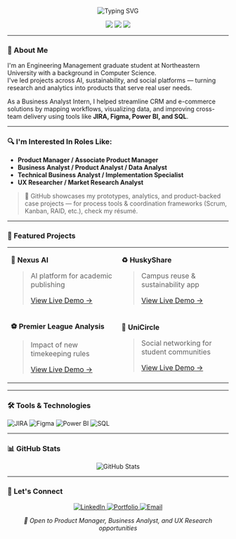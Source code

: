 <!-- GitHub Profile README – Mayur Bijarniya -->

<p align="center">
  <img src="https://readme-typing-svg.herokuapp.com?font=Inter&weight=600&size=24&duration=3500&pause=800&color=007ACC&center=true&vCenter=true&width=800&lines=Hi!+I'm+Mayur+Bijarniya;Building+impactful+products+with+data,+design+%26+strategy." alt="Typing SVG" />
</p>

<p align="center">
  <a href="https://www.mayurbijarniya.com/" target="_blank"><img src="https://img.shields.io/badge/Portfolio-Online-007ACC?style=for-the-badge"></a>
  <a href="https://www.linkedin.com/in/mayurbijarniya/" target="_blank"><img src="https://img.shields.io/badge/LinkedIn-Connect-0A66C2?style=for-the-badge&logo=linkedin&logoColor=white"></a>
  <a href="mailto:bijarniya.m@northeastern.edu"><img src="https://img.shields.io/badge/Email-Contact-D14836?style=for-the-badge&logo=gmail&logoColor=white"></a>
</p>

---

### 👋 About Me  
I'm an Engineering Management graduate student at Northeastern University with a background in Computer Science.  
I've led projects across AI, sustainability, and social platforms — turning research and analytics into products that serve real user needs.

As a Business Analyst Intern, I helped streamline CRM and e-commerce solutions by mapping workflows, visualizing data, and improving cross-team delivery using tools like **JIRA, Figma, Power BI, and SQL**.

---

### 🔍 I'm Interested In Roles Like:
- **Product Manager / Associate Product Manager**
- **Business Analyst / Product Analyst / Data Analyst**
- **Technical Business Analyst / Implementation Specialist**
- **UX Researcher / Market Research Analyst**

> 📌 GitHub showcases my prototypes, analytics, and product-backed case projects — for process tools & coordination frameworks (Scrum, Kanban, RAID, etc.), check my résumé.

---

### 🚀 Featured Projects

<table>
<tr>
<td width="50%">

**🤖 Nexus AI**
> AI platform for academic publishing
> 
> [View Live Demo →](https://www.mayurbijarniya.com/project/nexus-ai)

</td>
<td width="50%">

**♻️ HuskyShare**
> Campus reuse & sustainability app
> 
> [View Live Demo →](https://www.mayurbijarniya.com/project/huskyshare)

</td>
</tr>
<tr>
<td width="50%">

**⚽ Premier League Analysis**
> Impact of new timekeeping rules
> 
> [View Live Demo →](https://www.mayurbijarniya.com/project/premier-league)

</td>
<td width="50%">

**👥 UniCircle**
> Social networking for student communities
> 
> [View Live Demo →](https://www.mayurbijarniya.com/project/unicircle)

</td>
</tr>
</table>

---

### 🛠️ Tools & Technologies
![JIRA](https://img.shields.io/badge/JIRA-0052CC?style=flat&logo=jira&logoColor=white)
![Figma](https://img.shields.io/badge/Figma-F24E1E?style=flat&logo=figma&logoColor=white)
![Power BI](https://img.shields.io/badge/Power%20BI-F2C811?style=flat&logo=powerbi&logoColor=black)
![SQL](https://img.shields.io/badge/SQL-336791?style=flat&logo=postgresql&logoColor=white)

---

### 📊 GitHub Stats
<p align="center">
  <img src="https://github-readme-stats.vercel.app/api?username=yourusername&show_icons=true&theme=blue-green&hide_border=true&count_private=true" alt="GitHub Stats" />
</p>

---

### 🤝 Let's Connect

<p align="center">
  <a href="https://www.linkedin.com/in/mayurbijarniya/" target="_blank">
    <img src="https://img.shields.io/badge/LinkedIn-0A66C2?style=for-the-badge&logo=linkedin&logoColor=white" alt="LinkedIn"/>
  </a>
  <a href="https://www.mayurbijarniya.com/" target="_blank">
    <img src="https://img.shields.io/badge/Portfolio-007ACC?style=for-the-badge&logo=globe&logoColor=white" alt="Portfolio"/>
  </a>
  <a href="mailto:bijarniya.m@northeastern.edu">
    <img src="https://img.shields.io/badge/Email-D14836?style=for-the-badge&logo=gmail&logoColor=white" alt="Email"/>
  </a>
</p>

<p align="center">
  <i>💼 Open to Product Manager, Business Analyst, and UX Research opportunities</i>
</p>
